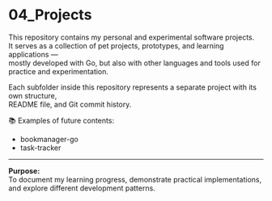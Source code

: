 # 04_Projects

This repository contains my personal and experimental software projects.  
It serves as a collection of pet projects, prototypes, and learning applications —  
mostly developed with Go, but also with other languages and tools used for practice and experimentation.

Each subfolder inside this repository represents a separate project with its own structure,  
README file, and Git commit history.

📚 Examples of future contents:
- bookmanager-go
- task-tracker

---

**Purpose:**  
To document my learning progress, demonstrate practical implementations, and explore different development patterns.
